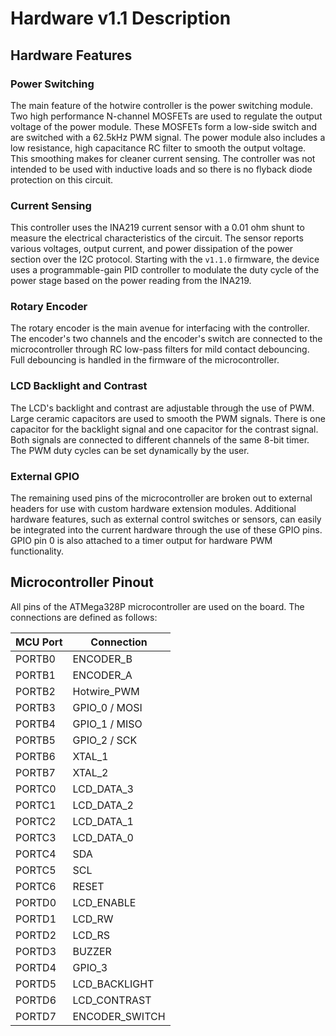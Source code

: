 # Hardware v1.1 Description

## Hardware Features

### Power Switching
The main feature of the hotwire controller is the power switching module.
Two high performance N-channel MOSFETs are used to regulate the output voltage of the power module.
These MOSFETs form a low-side switch and are switched with a 62.5kHz PWM signal. The power module also includes a
low resistance, high capacitance RC filter to smooth the output voltage. This smoothing makes for cleaner
current sensing. The controller was not intended to be used with inductive loads and so there
is no flyback diode protection on this circuit.

### Current Sensing
This controller uses the INA219 current sensor with a 0.01 ohm shunt to measure
the electrical characteristics of the circuit. The sensor reports various voltages,
output current, and power dissipation of the power section over the I2C protocol.
Starting with the `v1.1.0` firmware, the device uses a programmable-gain PID
controller to modulate the duty cycle of the power stage based on the power reading
from the INA219.

### Rotary Encoder
The rotary encoder is the main avenue for interfacing with the controller. The encoder's two
channels and the encoder's switch are connected to the microcontroller through RC low-pass
filters for mild contact debouncing. Full debouncing is handled in the firmware of the microcontroller.

### LCD Backlight and Contrast
The LCD's backlight and contrast are adjustable through the use of PWM. Large ceramic capacitors
are used to smooth the PWM signals. There is one capacitor for the backlight signal and one capacitor
for the contrast signal. Both signals are connected to different channels of the same 8-bit timer.
The PWM duty cycles can be set dynamically by the user.

### External GPIO
The remaining used pins of the microcontroller are broken out to external headers for use with
custom hardware extension modules. Additional hardware features, such as external control switches
or sensors, can easily be integrated into the current hardware through the use of these GPIO pins.
GPIO pin 0 is also attached to a timer output for hardware PWM functionality.

## Microcontroller Pinout
All pins of the ATMega328P microcontroller are used on the board. The connections are defined as follows:

| MCU Port        | Connection        |
|-----------------|-------------------|
| PORTB0          | ENCODER_B         |
| PORTB1          | ENCODER_A         |
| PORTB2          | Hotwire_PWM       |
| PORTB3          | GPIO_0 / MOSI     |
| PORTB4          | GPIO_1 / MISO     |
| PORTB5          | GPIO_2 / SCK      |
| PORTB6          | XTAL_1            |
| PORTB7          | XTAL_2            |
| PORTC0          | LCD_DATA_3        |
| PORTC1          | LCD_DATA_2        |
| PORTC2          | LCD_DATA_1        |
| PORTC3          | LCD_DATA_0        |
| PORTC4          | SDA               |
| PORTC5          | SCL               |
| PORTC6          | RESET             |
| PORTD0          | LCD_ENABLE        |
| PORTD1          | LCD_RW            |
| PORTD2          | LCD_RS            |
| PORTD3          | BUZZER            |
| PORTD4          | GPIO_3            |
| PORTD5          | LCD_BACKLIGHT     |
| PORTD6          | LCD_CONTRAST      |
| PORTD7          | ENCODER_SWITCH    |
